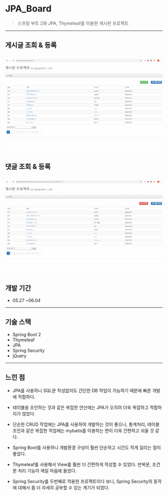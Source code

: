 # JPA_Board
> 스프링 부트 2와 JPA, Thymeleaf를 이용한 게시판 프로젝트
---
## 게시글 조회 & 등록
![게시글](./images/게시글.gif)
---
## 댓글 조회 & 등록
![댓글](./images/댓글.gif)
--
## 개발 기간 
- 05.27 ~06.04
---
## 기술 스택
- Spring Boot 2
- Thymeleaf
- JPA
- Spring Security
- jQuery
---
## 느낀 점
- JPA를 사용하니 SQL문 작성없이도 간단한 DB 작업이 가능하기 때문에 빠른 개발에 적합하다.

- 테이블을 조인하는 것과 같은 복잡한 연산에는 JPA가 오히려 더욱 복잡하고 적합하지가 않았다.

- 단순한 CRUD 작업에는 JPA를 사용하여 개발하는 것이 좋으나, 통계처리, 테이블 조인과 같은 
  복잡한 작업에는 mybatis를 이용하는 편이 더욱 간편하고 쉬울 것 같다.

- Spring Boot를 사용하니 개발환경 구성이 훨씬 단순하고 시간도 적게 걸리는 점이 좋았다.

- Thymeleaf를 사용해서 View를 훨씬 더 간편하게 작성할 수 있었다. 반복문, 조건문 처리 기능이 제일 마음에 들었다.

- Spring Security를 두번째로 적용한 프로젝트이다 보니, Spring Security의 동작에 대해서 좀 더 자세히 공부할 수 있는 계기가 되었다.
